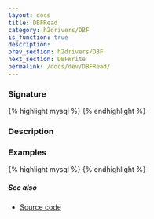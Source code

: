```yaml
---
layout: docs
title: DBFRead
category: h2drivers/DBF
is_function: true
description: 
prev_section: h2drivers/DBF
next_section: DBFWrite
permalink: /docs/dev/DBFRead/
---
```


### Signature

{% highlight mysql %}
{% endhighlight %}

### Description

### Examples

{% highlight mysql %}
{% endhighlight %}

##### See also

* <a href="https://github.com/irstv/H2GIS/blob/a8e61ea7f1953d1bad194af926a568f7bc9aac96/h2drivers/src/main/java/org/h2gis/drivers/dbf/DBFRead.java" target="_blank">Source code</a>
